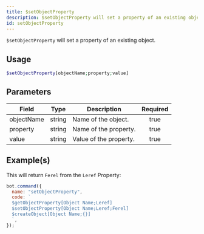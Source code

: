 ```yaml
---
title: $setObjectProperty
description: $setObjectProperty will set a property of an existing object.
id: setObjectProperty
---
```


`$setObjectProperty` will set a property of an existing object.

## Usage

```php
$setObjectProperty[objectName;property;value]
```

## Parameters

| Field      | Type   | Description            | Required |
| ---------- | ------ | ---------------------- | :------: |
| objectName | string | Name of the object.    |   true   |
| property   | string | Name of the property.  |   true   |
| value      | string | Value of the property. |   true   |

## Example(s)

This will return `Ferel` from the `Leref` Property:

```javascript
bot.command({
  name: "setObjectProperty",
  code: `
  $getObjectProperty[Object Name;Leref]
  $setObjectProperty[Object Name;Leref;Ferel]
  $createObject[Object Name;{}]
  `,
});
```
